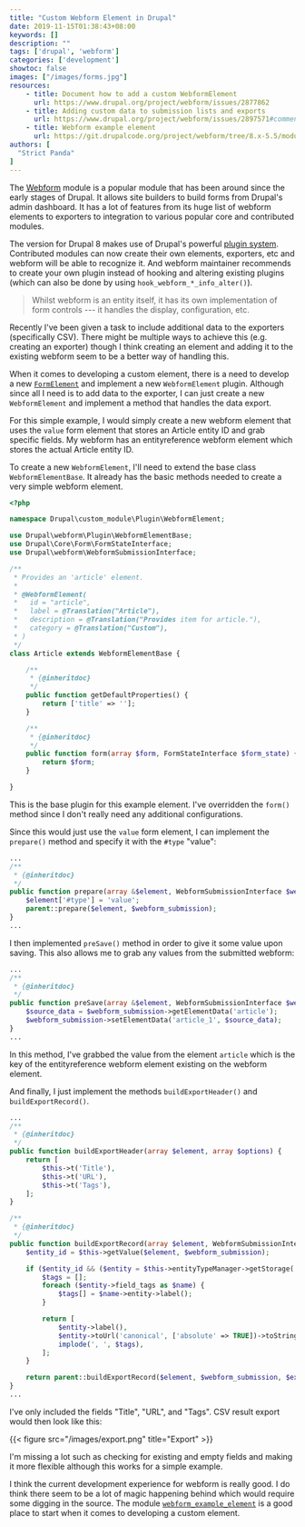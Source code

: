 ```yaml
---
title: "Custom Webform Element in Drupal"
date: 2019-11-15T01:38:43+08:00
keywords: []
description: ""
tags: ['drupal', 'webform']
categories: ['development']
showtoc: false
images: ["/images/forms.jpg"]
resources:
    - title: Document how to add a custom WebformElement
      url: https://www.drupal.org/project/webform/issues/2877862
    - title: Adding custom data to submission lists and exports
      url: https://www.drupal.org/project/webform/issues/2897571#comment-12184156
    - title: Webform example element
      url: https://git.drupalcode.org/project/webform/tree/8.x-5.5/modules/webform_example_element
authors: [
  "Strict Panda"
]
---
```


The [Webform](https://drupal.org/project/webform) module is a popular module that has been around since the early stages of Drupal. It allows site builders to build forms from Drupal's admin dashboard. It has a lot of features from its huge list of webform elements to exporters to integration to various popular core and contributed modules.

The version for Drupal 8 makes use of Drupal's powerful [plugin system](https://www.drupal.org/docs/8/api/plugin-api). Contributed modules can now create their own elements, exporters, etc and webform will be able to recognize it. And webform maintainer recommends to create your own plugin instead of hooking and altering existing plugins (which can also be done by using `hook_webform_*_info_alter()`).

> Whilst webform is an entity itself, it has its own implementation of form controls --- it handles the display, configuration, etc.

Recently I've been given a task to include additional data to the exporters (specifically CSV). There might be multiple ways to achieve this (e.g. creating an exporter) though I think creating an element and adding it to the existing webform seem to be a better way of handling this.

When it comes to developing a custom element, there is a need to develop a new [`FormElement`](https://api.drupal.org/api/drupal/core%21lib%21Drupal%21Core%21Render%21Element%21FormElement.php/class/FormElement/8.2.x) and implement a new `WebformElement` plugin. Although since all I need is to add data to the exporter, I can just create a new `WebformElement` and implement a method that handles the data export.

For this simple example, I would simply create a new webform element that uses the `value` form element that stores an Article entity ID and grab specific fields. My webform has an entityreference webform element which stores the actual Article entity ID.

To create a new `WebformElement`, I'll need to extend the base class `WebformElementBase`. It already has the basic methods needed to create a very simple webform element.

```php
<?php

namespace Drupal\custom_module\Plugin\WebformElement;

use Drupal\webform\Plugin\WebformElementBase;
use Drupal\Core\Form\FormStateInterface;
use Drupal\webform\WebformSubmissionInterface;

/**
 * Provides an 'article' element.
 *
 * @WebformElement(
 *   id = "article",
 *   label = @Translation("Article"),
 *   description = @Translation("Provides item for article."),
 *   category = @Translation("Custom"),
 * )
 */
class Article extends WebformElementBase {

    /**
     * {@inheritdoc}
     */
    public function getDefaultProperties() {
        return ['title' => ''];
    }

    /**
     * {@inheritdoc}
     */
    public function form(array $form, FormStateInterface $form_state) {
        return $form;
    }

}
```

This is the base plugin for this example element. I've overridden the `form()` method since I don't really need any additional configurations.

Since this would just use the `value` form element, I can implement the `prepare()` method and specify it with the `#type` "value":

```php
...
/**
 * {@inheritdoc}
 */
public function prepare(array &$element, WebformSubmissionInterface $webform_submission = NULL) {
    $element['#type'] = 'value';
    parent::prepare($element, $webform_submission);
}
...
```

I then implemented `preSave()` method in order to give it some value upon saving. This also allows me to grab any values from the submitted webform:

```php
...
/**
 * {@inheritdoc}
 */
public function preSave(array &$element, WebformSubmissionInterface $webform_submission) {
    $source_data = $webform_submission->getElementData('article');
    $webform_submission->setElementData('article_1', $source_data);
}
...
```

In this method, I've grabbed the value from the element `article` which is the key of the entityreference webform element existing on the webform element.

And finally, I just implement the methods `buildExportHeader()` and `buildExportRecord()`.

```php
...
/**
 * {@inheritdoc}
 */
public function buildExportHeader(array $element, array $options) {
    return [
        $this->t('Title'),
        $this->t('URL'),
        $this->t('Tags'),
    ];
}

/**
 * {@inheritdoc}
 */
public function buildExportRecord(array $element, WebformSubmissionInterface $webform_submission, array $export_options) {
    $entity_id = $this->getValue($element, $webform_submission);

    if ($entity_id && ($entity = $this->entityTypeManager->getStorage('node')->load($entity_id))) {
        $tags = [];
        foreach ($entity->field_tags as $name) {
            $tags[] = $name->entity->label();
        }

        return [
            $entity->label(),
            $entity->toUrl('canonical', ['absolute' => TRUE])->toString(),
            implode(', ', $tags),
        ];
    }

    return parent::buildExportRecord($element, $webform_submission, $export_options);
}
...
```

I've only included the fields "Title", "URL", and "Tags". CSV result export would then look like this:

{{< figure src="/images/export.png" title="Export" >}}

I'm missing a lot such as checking for existing and empty fields and making it more flexible although this works for a simple example.

I think the current development experience for webform is really good. I do think there seem to be a lot of magic happening behind which would require some digging in the source. The module [`webform_example_element`](https://git.drupalcode.org/project/webform/tree/8.x-5.5/modules/webform_example_element) is a good place to start when it comes to developing a custom element.
